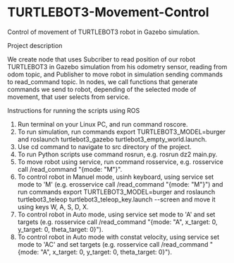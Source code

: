 # TURTLEBOT3-Movement-Control
Control of movement of TURTLEBOT3 robot in Gazebo simulation.

Project description

We create node that uses Subcriber to read position of our robot TURTLEBOT3 in Gazebo simulation from his odometry sensor, reading from odom topic, and Publisher to move robot in simulation sending commands to read_command topic. In nodes, we call functions that generate commands we send to robot, depending of the selected mode of movement, that user selects from service.

Instructions for running the scripts using ROS
1. Run terminal on your Linux PC, and run command roscore.
2. To run simulation, run commands export TURTLEBOT3_MODEL=burger and roslaunch turtlebot3_gazebo turtlebot3_empty_world.launch.
3. Use cd command to navigate to src directory of the project.
4. To run Python scripts use command rosrun, e.g. rosrun dz2 main.py.
5. To move robot using service, run command rosservice, e.g. rosservice call /read_command "{mode: "M"}".
6. To control robot in Manuel mode, usinh keyboard, using service set mode to 'M' (e.g. erosservice call /read_command "{mode: "M"}") and run commands export TURTLEBOT3_MODEL=burger and roslaunch turtlebot3_teleop turtlebot3_teleop_key.launch --screen and move it using keys W, A, S, D, X.
7. To control robot in Auto mode, using service set mode to 'A' and set targets (e.g. rosservice call /read_command "{mode: "A", x_target: 0, y_target: 0, theta_target: 0}").
8. To control robot in Auto mode with constat velocity, using service set mode to 'AC' and set targets (e.g. rosservice call /read_command "{mode: "A", x_target: 0, y_target: 0, theta_target: 0}").
